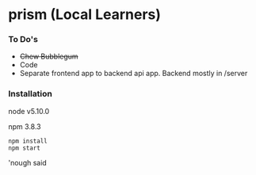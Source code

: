 # prism (Local Learners)

### To Do's

- ~~Chew Bubblegum~~
- Code
- Separate frontend app to backend api app.  Backend mostly in /server

### Installation

node v5.10.0

npm 3.8.3

```
npm install
npm start
```

'nough said